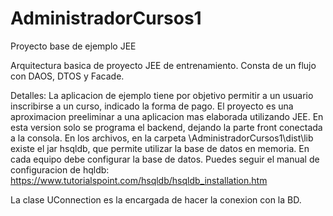 # AdministradorCursos1
Proyecto base de ejemplo JEE

Arquitectura basica de proyecto JEE de entrenamiento. Consta de un flujo con DAOS, DTOS y Facade.

Detalles: La aplicacion de ejemplo tiene por objetivo permitir a un usuario inscribirse a un curso, indicado la forma de pago. El proyecto es una
aproximacion preeliminar a una aplicacion mas elaborada utilizando JEE. En esta version solo se programa el backend, dejando la parte front conectada a la
consola. 
En los archivos, en la carpeta \AdministradorCursos1\dist\lib existe el jar hsqldb, que permite utilizar la base de datos en memoria. En cada
equipo debe configurar la base de datos. Puedes seguir el manual de configuracion de hqldb: https://www.tutorialspoint.com/hsqldb/hsqldb_installation.htm

La clase UConnection es la encargada de hacer la conexion con la BD.
